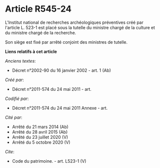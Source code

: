 # Article R545-24

L'Institut national de recherches archéologiques préventives créé par l'article L. 523-1 est placé sous la tutelle du
ministre chargé de la culture et du ministre chargé de la recherche.

Son siège est fixé par arrêté conjoint des ministres de tutelle.

**Liens relatifs à cet article**

_Anciens textes_:

  - Décret n°2002-90 du 16 janvier 2002 - art. 1 (Ab)

_Créé par_:

  - Décret n°2011-574 du 24 mai 2011  - art.

_Codifié par_:

  - Décret n°2011-574 du 24 mai 2011 Annexe - art.

_Cité par_:

  - Arrêté du 21 mars 2014 (Ab)
  - Arrêté du 28 avril 2015 (Ab)
  - Arrêté du 23 juillet 2020 (V)
  - Arrêté du 5 octobre 2020 (V)

_Cite_:

  - Code du patrimoine. - art. L523-1 (V)
